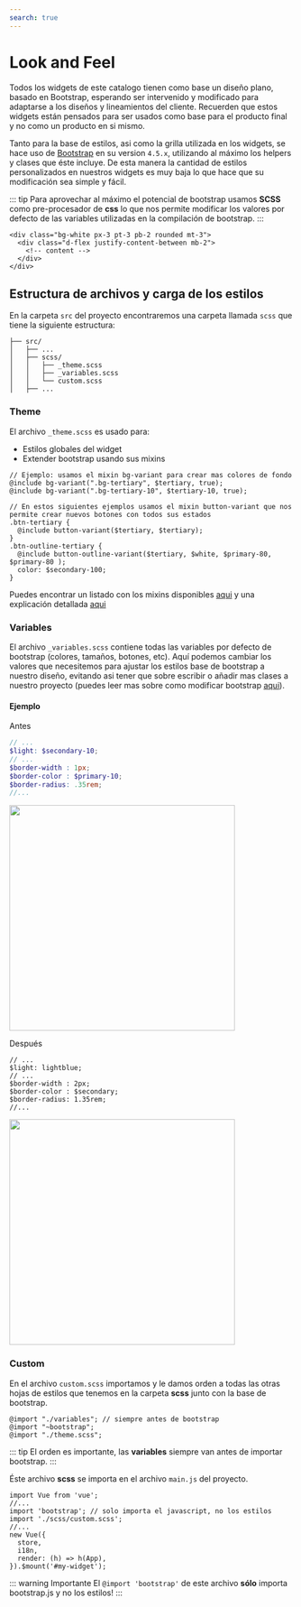 ```yaml
---
search: true
---
```


# Look and Feel

Todos los widgets de este catalogo tienen como base un diseño plano, basado en Bootstrap, esperando ser intervenido y modificado para adaptarse a los diseños y lineamientos del cliente. Recuerden que estos widgets están pensados para ser usados como base para el producto final y no como un producto en si mismo.

Tanto para la base de estilos, asi como la grilla utilizada en los widgets, se hace uso de [Bootstrap](https://getbootstrap.com/) en su version `4.5.x`, utilizando al máximo los helpers y clases que éste incluye. De esta manera la cantidad de estilos personalizados en nuestros widgets es muy baja lo que hace que su modificación sea simple y fácil.

::: tip
Para aprovechar al máximo el potencial de bootstrap usamos **SCSS** como pre-procesador de **css** lo que nos permite modificar los valores por defecto de las variables utilizadas en la compilación de bootstrap.
:::

```html{1-2}
<div class="bg-white px-3 pt-3 pb-2 rounded mt-3">
  <div class="d-flex justify-content-between mb-2">
    <!-- content -->
  </div>
</div>
```

## Estructura de archivos y carga de los estilos

En la carpeta `src` del proyecto encontraremos una carpeta llamada `scss` que tiene la siguiente estructura:

``` treeview{4-6}
├── src/
│   ├── ...
│   ├── scss/
│   │   ├── _theme.scss
│   │   ├── _variables.scss
│   │   └── custom.scss
│   ├── ...
```

### Theme

El archivo `_theme.scss` es usado para:

* Estilos globales del widget
* Extender bootstrap usando sus mixins

```scss{2,3,8,11}
// Ejemplo: usamos el mixin bg-variant para crear mas colores de fondo
@include bg-variant(".bg-tertiary", $tertiary, true);
@include bg-variant(".bg-tertiary-10", $tertiary-10, true);

// En estos siguientes ejemplos usamos el mixin button-variant que nos permite crear nuevos botones con todos sus estados
.btn-tertiary {
  @include button-variant($tertiary, $tertiary);
}
.btn-outline-tertiary {
  @include button-outline-variant($tertiary, $white, $primary-80, $primary-80 );
  color: $secondary-100;
}
```

Puedes encontrar un listado con los mixins disponibles [aqui](https://gist.github.com/jCrip/4d76a90a4a5c569d9300e633ea8b52c7) y una explicación detallada [aqui](https://luisramirez.dev/como-usar-los-mixins-de-bootstrap-4-con-scss/)

### Variables

El archivo `_variables.scss` contiene todas las variables por defecto de bootstrap (colores, tamaños, botones, etc). Aquí podemos cambiar los valores que necesitemos para ajustar los estilos base de bootstrap a nuestro diseño, evitando asi tener que sobre escribir o añadir mas clases a nuestro proyecto (puedes leer mas sobre como modificar bootstrap [aqui](https://getbootstrap.com/docs/4.5/getting-started/theming/)).

#### Ejemplo

Antes

```scss
// ...
$light: $secondary-10;
// ...
$border-width : 1px;
$border-color : $primary-10;
$border-radius: .35rem;
//...
```

<img src="/assets/img/widgets/before.png" width="400">

Después

```scss{2,4-6}
// ...
$light: lightblue;
// ...
$border-width : 2px;
$border-color : $secondary;
$border-radius: 1.35rem;
//...
```

<img src="/assets/img/widgets/after.png" width="400">

### Custom

En el archivo `custom.scss` importamos y le damos orden a todas las otras hojas de estilos que tenemos en la carpeta **scss** junto con la base de bootstrap.

```scss{1}
@import "./variables"; // siempre antes de bootstrap
@import "~bootstrap";
@import "./theme.scss";
```

::: tip
El orden es importante, las **variables** siempre van antes de importar bootstrap.
:::

Éste archivo **scss** se importa en el archivo `main.js` del proyecto.

```js{4}
import Vue from 'vue';
//...
import 'bootstrap'; // solo importa el javascript, no los estilos
import './scss/custom.scss';
//...
new Vue({
  store,
  i18n,
  render: (h) => h(App),
}).$mount('#my-widget');

```

::: warning Importante
El `@import 'bootstrap'` de este archivo **sólo** importa bootstrap.js y no los estilos!
:::
